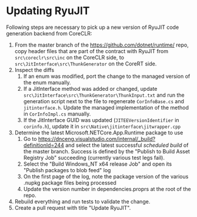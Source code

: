 # Updating RyuJIT

Following steps are necessary to pick up a new version of RyuJIT code generation backend from CoreCLR:

1. From the master branch of the https://github.com/dotnet/runtime/ repo, copy header files that are part of the contract with RyuJIT from `src\coreclr\src\inc` on the CoreCLR side, to `src\JitInterface\src\ThunkGenerator` on the CoreRT side.
2. Inspect the diffs
    1. If an enum was modified, port the change to the managed version of the enum manually.
    2. If a JitInterface method was added or changed, update `src\JitInterface\src\ThunkGenerator\ThunkInput.txt` and run the generation script next to the file to regenerate `CorInfoBase.cs` and `jitinterface.h`. Update the managed implementation of the method in `CorInfoImpl.cs` manually.
    3. If the JitInterface GUID was updated (`JITEEVersionIdentifier` in `corinfo.h`), update it in `src\Native\jitinterface\jitwrapper.cpp`
3. Determine the latest Microsoft.NETCore.App.Runtime package to use
    1. Go to https://dnceng.visualstudio.com/internal/_build?definitionId=244 and select the latest successful *scheduled build* of the master branch. Success is defined by the "Publish to Build Asset Registry Job" succeeding (currently various test legs fail).
    2. Select the "Build Windows_NT x64 release Job" and open its "Publish packages to blob feed" log
    3. On the first page of the log, note the package version of the various .nupkg package files being processed
    4. Update the version number in dependencies.proprs at the root of the repo.
4. Rebuild everything and run tests to validate the change.
5. Create a pull request with title "Update RyuJIT".
